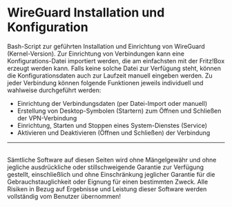 # WireGuard Installation und Konfiguration
Bash-Script zur geführten Installation und Einrichtung von WireGuard (Kernel-Version).
Zur Einrichtung von Verbindungen kann eine Konfigurations-Datei importiert werden, die am einfachsten mit der Fritz!Box erzeugt werden kann.
Falls keine solche Datei zur Verfügung steht, können die Konfigurationsdaten auch zur Laufzeit manuell eingeben werden.
Zu jeder Verbindung können folgende Funktionen jeweils individuell und wahlweise durchgeführt werden:
- Einrichtung der Verbindungsdaten (per Datei-Import oder manuell)
- Erstellung von Desktop-Symbolen (Startern) zum Öffnen und Schließen der VPN-Verbindung
- Einrichtung, Starten und Stoppen eines System-Dienstes (Service)
- Aktivieren und Deaktivieren (Öffnen und Schließen) der Verbindung
<hr>
<br />
Sämtliche Software auf diesen Seiten wird ohne Mängelgewähr und ohne jegliche ausdrückliche oder stillschweigende Garantie zur Verfügung gestellt, einschließlich und ohne Einschränkung jeglicher Garantie für die Gebrauchstauglichkeit oder Eignung für einen bestimmten Zweck. Alle Risiken in Bezug auf Ergebnisse und Leistung dieser Software werden vollständig vom Benutzer übernommen!
